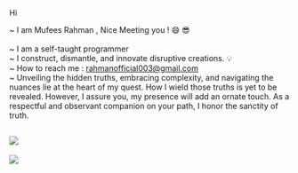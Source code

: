 Hi <br>

~ I am Mufees Rahman , Nice Meeting you ! 😄 😎<br><br>
~ I am a self-taught programmer <br>
~ I construct, dismantle, and innovate disruptive creations. 💡<br>
~ How to reach me : rahmanofficial003@gmail.com  <br>
~ Unveiling the hidden truths, embracing complexity, and navigating the nuances lie at the heart of my quest. How I wield those truths is yet to be revealed. 
  However, I assure you, my presence will add an ornate touch. As a respectful and observant companion on your path, I honor the sanctity of truth.

![](https://github-readme-stats.vercel.app/api?username=mufiii&theme=dark&hide_border=false&include_all_commits=false&count_private=false)<br/>
---
[![](https://visitcount.itsvg.in/api?id=mufiii&icon=0&color=0)](https://visitcount.itsvg.in)

<!-- Proudly created with GPRM ( https://gprm.itsvg.in ) -->
